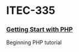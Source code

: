 <h1>ITEC-335</h1>

<h3><a href="https://github.com/jchiefelk/ITEC-335/tree/master/phptutorial">Getting Start with PHP</a></h3>
<p>
 Beginning PHP tutorial
</p>  
